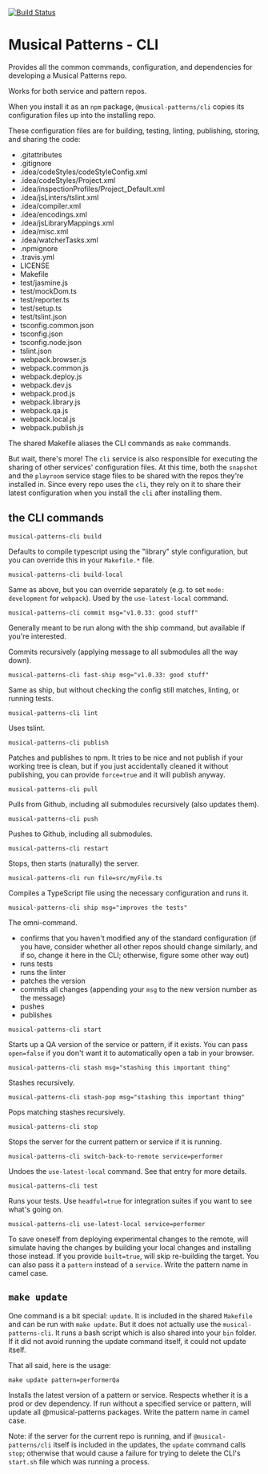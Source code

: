 [![Build Status](https://travis-ci.com/MusicalPatterns/cli.svg?branch=master)](https://travis-ci.com/MusicalPatterns/cli)

# Musical Patterns - CLI

Provides all the common commands, configuration, and dependencies for developing a Musical Patterns repo.

Works for both service and pattern repos.

When you install it as an `npm` package, `@musical-patterns/cli` copies its configuration files up into the installing repo.

These configuration files are for building, testing, linting, publishing, storing, and sharing the code:

- .gitattributes
- .gitignore
- .idea/codeStyles/codeStyleConfig.xml
- .idea/codeStyles/Project.xml
- .idea/inspectionProfiles/Project_Default.xml
- .idea/jsLinters/tslint.xml
- .idea/compiler.xml
- .idea/encodings.xml
- .idea/jsLibraryMappings.xml
- .idea/misc.xml
- .idea/watcherTasks.xml
- .npmignore
- .travis.yml
- LICENSE
- Makefile
- test/jasmine.js
- test/mockDom.ts
- test/reporter.ts
- test/setup.ts
- test/tslint.json
- tsconfig.common.json
- tsconfig.json
- tsconfig.node.json
- tslint.json
- webpack.browser.js
- webpack.common.js
- webpack.deploy.js
- webpack.dev.js
- webpack.prod.js
- webpack.library.js
- webpack.qa.js
- webpack.local.js
- webpack.publish.js

The shared Makefile aliases the CLI commands as `make` commands.

But wait, there's more! The `cli` service is also responsible for executing the sharing of other services' configuration files.
At this time, both the `snapshot` and the `playroom` service stage files to be shared with the repos they're installed in.
Since every repo uses the `cli`, they rely on it to share their latest configuration when you install the `cli` after installing them.

## the CLI commands

`musical-patterns-cli build`

Defaults to compile typescript using the "library" style configuration, but you can override this in your `Makefile.*` file.

`musical-patterns-cli build-local`

Same as above, but you can override separately (e.g. to set `mode: development` for `webpack`).
Used by the `use-latest-local` command.

`musical-patterns-cli commit msg="v1.0.33: good stuff"`

Generally meant to be run along with the ship command, but available if you're interested. 

Commits recursively (applying message to all submodules all the way down).

`musical-patterns-cli fast-ship msg="v1.0.33: good stuff"`

Same as ship, but without checking the config still matches, linting, or running tests.

`musical-patterns-cli lint`

Uses tslint.

`musical-patterns-cli publish`

Patches and publishes to npm.
It tries to be nice and not publish if your working tree is clean, but if you just accidentally cleaned it without publishing, you can provide `force=true` and it will publish anyway.

`musical-patterns-cli pull`

Pulls from Github, including all submodules recursively (also updates them).

`musical-patterns-cli push`

Pushes to Github, including all submodules.

`musical-patterns-cli restart`

Stops, then starts (naturally) the server.

`musical-patterns-cli run file=src/myFile.ts`

Compiles a TypeScript file using the necessary configuration and runs it.

`musical-patterns-cli ship msg="improves the tests"`

The omni-command. 

- confirms that you haven't modified any of the standard configuration (if you have, consider whether all other repos should change similarly, and if so, change it here in the CLI; otherwise, figure some other way out)
- runs tests
- runs the linter
- patches the version
- commits all changes (appending your `msg` to the new version number as the message)
- pushes
- publishes

`musical-patterns-cli start`

Starts up a QA version of the service or pattern, if it exists.
You can pass `open=false` if you don't want it to automatically open a tab in your browser.

`musical-patterns-cli stash msg="stashing this important thing"`

Stashes recursively.

`musical-patterns-cli stash-pop msg="stashing this important thing"`

Pops matching stashes recursively.

`musical-patterns-cli stop`

Stops the server for the current pattern or service if it is running.

`musical-patterns-cli switch-back-to-remote service=performer`

Undoes the `use-latest-local` command. See that entry for more details.

`musical-patterns-cli test`

Runs your tests. Use `headful=true` for integration suites if you want to see what's going on.

`musical-patterns-cli use-latest-local service=performer`

To save oneself from deploying experimental changes to the remote, will simulate having the changes by building your local changes and installing those instead.
If you provide `built=true`, will skip re-building the target.
You can also pass it a `pattern` instead of a `service`. Write the pattern name in camel case.

## `make update`

One command is a bit special: `update`. It is included in the shared `Makefile` and can be run with `make update`.
But it does not actually use the `musical-patterns-cli`. It runs a bash script which is also shared into your `bin` folder.
If it did not avoid running the update command itself, it could not update itself.

That all said, here is the usage:

`make update pattern=performerQa`

Installs the latest version of a pattern or service. Respects whether it is a prod or dev dependency.
If run without a specified service or pattern, will update all @musical-patterns packages.
Write the pattern name in camel case.

Note: if the server for the current repo is running, and if `@musical-patterns/cli` itself is included in the updates, the `update` command calls `stop`; 
otherwise that would cause a failure for trying to delete the CLI's `start.sh` file which was running a process.
